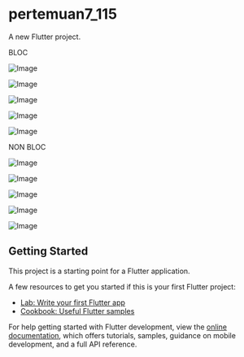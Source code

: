# pertemuan7_115

A new Flutter project.

BLOC


![Image](https://github.com/user-attachments/assets/4d17dff1-5ab5-46f0-a442-3ba18ca18217)


![Image](https://github.com/user-attachments/assets/a7fae22f-10ac-4f06-80ef-75a47619158f)


![Image](https://github.com/user-attachments/assets/faf04311-a9a3-4d0a-8ee2-b22862235b95)


![Image](https://github.com/user-attachments/assets/98c30c8c-f8e9-44a2-9ba7-24ed856be27a)


![Image](https://github.com/user-attachments/assets/6f676264-8c61-46dc-9f82-5e206a4f799a)






NON BLOC


![Image](https://github.com/user-attachments/assets/b7bc6727-7283-42fb-ada5-0688f1a58554)


![Image](https://github.com/user-attachments/assets/41b3bf6a-50ff-4d07-88b5-d482453866a9)


![Image](https://github.com/user-attachments/assets/169e4493-8a27-43c0-805b-6cdffca4b30b)


![Image](https://github.com/user-attachments/assets/98ee719d-1c7c-4948-90a0-b824a410eca7)


![Image](https://github.com/user-attachments/assets/3b4dbff0-bcb1-49c1-8010-3073fa5c7db7)

## Getting Started

This project is a starting point for a Flutter application.

A few resources to get you started if this is your first Flutter project:

- [Lab: Write your first Flutter app](https://docs.flutter.dev/get-started/codelab)
- [Cookbook: Useful Flutter samples](https://docs.flutter.dev/cookbook)

For help getting started with Flutter development, view the
[online documentation](https://docs.flutter.dev/), which offers tutorials,
samples, guidance on mobile development, and a full API reference.
